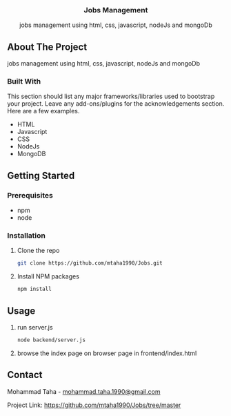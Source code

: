 <div id="top"></div>


<br />
<div align="center">


  <h3 align="center">Jobs Management</h3>

  <p align="center">
    jobs management using html, css, javascript, nodeJs and mongoDb
    <br />

  </p>
</div>



<!-- ABOUT THE PROJECT -->
## About The Project
jobs management using html, css, javascript, nodeJs and mongoDb



### Built With

This section should list any major frameworks/libraries used to bootstrap your project. Leave any add-ons/plugins for the acknowledgements section. Here are a few examples.

* HTML
* Javascript
* CSS
* NodeJs
* MongoDB


<!-- GETTING STARTED -->
## Getting Started



### Prerequisites


* npm
* node

### Installation



1. Clone the repo
   ```sh
   git clone https://github.com/mtaha1990/Jobs.git
   ```
2. Install NPM packages
   ```sh
   npm install
   ```


<!-- USAGE EXAMPLES -->
## Usage

1. run server.js
   ```sh
   node backend/server.js
   ```
2. browse the index page on browser page in frontend/index.html



<!-- CONTACT -->
## Contact

Mohammad Taha - mohammad.taha.1990@gmail.com

Project Link: https://github.com/mtaha1990/Jobs/tree/master
